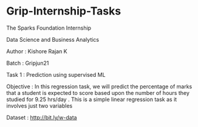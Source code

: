 # Grip-Internship-Tasks

The Sparks Foundation Internship

Data Science and Business Analytics

Author : Kishore Rajan K

Batch : Gripjun21

Task 1 : Prediction using supervised ML

Objective : In this regression task, we will predict the percentage of marks that a student is expected to score based upon the number of hours they studied for 9.25 hrs/day . This is a simple linear regression task as it involves just two variables

Dataset : http://bit.ly/w-data



